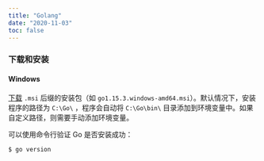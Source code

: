 ```yaml
---
title: "Golang"
date: "2020-11-03"
toc: false
---
```


### 下载和安装

#### Windows

[下载](https://golang.org/dl/) `.msi` 后缀的安装包（如 `go1.15.3.windows-amd64.msi`）。默认情况下，安装程序的路径为 `C:\Go\` ，程序会自动将 `C:\Go\bin\` 目录添加到环境变量中。如果自定义路径，则需要手动添加环境变量。

可以使用命令行验证 Go 是否安装成功：

```bash
$ go version
```
